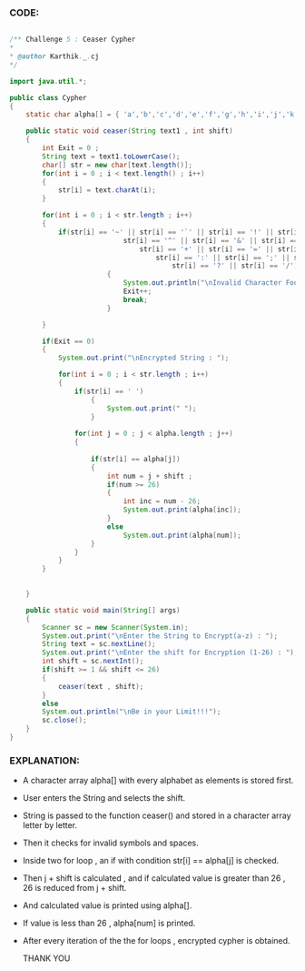### CODE:

```java

/** Challenge 5 : Ceaser Cypher 
* 
* @author Karthik._.cj
*/

import java.util.*;

public class Cypher 
{
    static char alpha[] = { 'a','b','c','d','e','f','g','h','i','j','k','l','m','n','o','p','q','r','s','t','u','v','w','x','y','z' } ;

    public static void ceaser(String text1 , int shift)
    {
        int Exit = 0 ;
        String text = text1.toLowerCase();
        char[] str = new char[text.length()];
        for(int i = 0 ; i < text.length() ; i++)
        {
            str[i] = text.charAt(i);
        }

        for(int i = 0 ; i < str.length ; i++)
        {
            if(str[i] == '~' || str[i] == '`' || str[i] == '!' || str[i] == '@' || str[i] == '#' || str[i] == '$' || str[i] == '%' ||
                            str[i] == '^' || str[i] == '&' || str[i] == '*' || str[i] == '(' || str[i] == ')' || str[i] == '-' || str[i] == '_' || 
                                str[i] == '+' || str[i] == '=' || str[i] == '{' || str[i] == '}' || str[i] == '[' || str[i] == ']' || str[i] == '|' ||
                                    str[i] == ':' || str[i] == ';' || str[i] == '"' || str[i] == '<' || str[i] == '>' || str[i] == ',' || str[i] == '.' ||
                                        str[i] == '?' || str[i] == '/')
                        {
                            System.out.println("\nInvalid Character Found!!!");
                            Exit++;
                            break;
                        } 

        }

        if(Exit == 0)
        {
            System.out.print("\nEncrypted String : ");

            for(int i = 0 ; i < str.length ; i++)
            {
                if(str[i] == ' ')
                    {
                        System.out.print(" ");
                    }
    
                for(int j = 0 ; j < alpha.length ; j++)
                {
                    
                    if(str[i] == alpha[j])
                    {
                        int num = j + shift ;
                        if(num >= 26)
                        {
                            int inc = num - 26;
                            System.out.print(alpha[inc]);
                        }
                        else
                            System.out.print(alpha[num]);
                    }
                }
            }
        }

       
    }

    public static void main(String[] args) 
    {
        Scanner sc = new Scanner(System.in);
        System.out.print("\nEnter the String to Encrypt(a-z) : ");
        String text = sc.nextLine();
        System.out.print("\nEnter the shift for Encryption (1-26) : ");
        int shift = sc.nextInt();
        if(shift >= 1 && shift <= 26)
        {
            ceaser(text , shift);
        }
        else 
        System.out.println("\nBe in your Limit!!!");
        sc.close();
    }
}
```

### EXPLANATION:

- A character array alpha[] with every alphabet as elements is stored first.
- User enters the String and selects the shift.
- String is passed to the function ceaser() and stored in a character array letter by letter.
- Then it checks for invalid symbols and spaces.
- Inside two for loop , an if with condition str[i] == alpha[j] is checked.
- Then j + shift is calculated , and if calculated value is greater than 26 , 26 is reduced from j + shift.
- And calculated value is printed using alpha[].
- If value is less than 26 , alpha[num] is printed.
- After every iteration of the the for loops , encrypted cypher is obtained.

  THANK YOU
